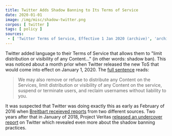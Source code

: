 ```yaml
---
title: Twitter Adds Shadow Banning to Its Terms of Service
date: 2020-01-01
image: /img/misc/shadow-twitter.png
corpos: [ twitter ]
tags: [ policy ]
sources:
 - [ 'Twitter Terms of Service, Effective 1 Jan 2020 (archive)', 'archive.is/7AmDl' ]
---
```


Twitter added language to their Terms of Service that allows them to "limit distribution or
visibility of any Content..." (in other words: shadow ban). This was noticed
about a month prior when Twitter released the new ToS that would come into
effect on January 1, 2020. The [full
sentence](http://archive.is/7AmDl#selection-963.330-963.541) reads:
> We may also remove or refuse to distribute any Content on the Services, limit
> distribution or visibility of any Content on the service, suspend or
> terminate users, and reclaim usernames without liability to you.

It was suspected that Twitter was doing exactly this as early as February of
2016 when [Breitbart receieved
reports](/e/sources-confirm-twitter-shadow-banning-exclusively-to-breitbart/)
from two different sources. Two years after that in January of 2018, Project
Veritas [released an undercover
report](/e/project-veritas-publishes-report-on-undercover-operations-regarding-twitter/)
on Twitter which revealed even more about the shadow banning practices.
